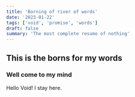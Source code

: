 ```yaml
---
title: 'Borning of river of words'
date: '2023-01-22'
tags: ['void', 'promise', 'words']
draft: false
summary: 'The most complete resumo of nothing'
---
```

## This is the borns for my words

### Well come to my mind

Hello Void! I stay here.